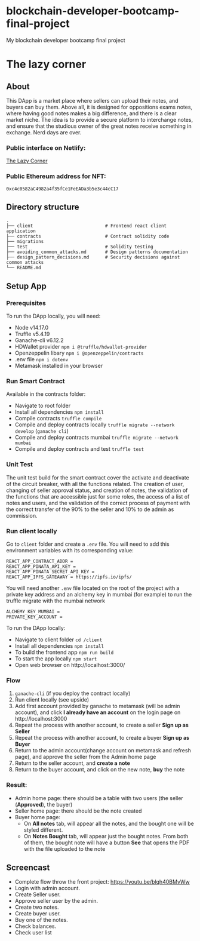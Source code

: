 # blockchain-developer-bootcamp-final-project
My blockchain developer bootcamp final project

# The lazy corner
## About
This DApp is a market place where sellers can upload their notes, and buyers can buy them. Above all, it is designed for oppositions exams notes, where having good notes makes a big difference, and there is a clear market niche. The idea is to provide a secure platform to interchange notes, and ensure that the studious owner of the great notes receive something in exchange. Nerd days are over.

### Public interface on Netlify: 
[The Lazy Corner](https://thelazycorner.netlify.app/)
### Public Ethereum address for NFT: 
`0xc4c0582aC4982a4f35fCe1FeEADa3b5e3c44cC17`
## Directory structure
    .
    ├── client                           # Frontend react client application
    ├── contracts                        # Contract solidity code
    ├── migrations              
    ├── test                             # Solidity testing
    ├── avoiding_common_attacks.md       # Design patterns documentation
    ├── design_pattern_decisions.md      # Security decisions against common attacks
    └── README.md

## Setup App
### Prerequisites
To run the DApp locally, you will need:
* Node v14.17.0 
* Truffle v5.4.19
* Ganache-cli v6.12.2
* HDWallet provider `npm i @truffle/hdwallet-provider`
* Openzeppelin libary `npm i @openzeppelin/contracts`
* .env file `npm i dotenv`
* Metamask installed in your browser
### Run Smart Contract
Available in the contracts folder:
* Navigate to root folder
* Install all dependencies `npm install`
* Compile contracts `truffle compile`
* Compile and deploy contracts locally `truffle migrate --network develop` (`ganache cli`)
* Compile and deploy contracts mumbai `truffle migrate --network mumbai`
* Compile and deploy contracts and test `truffle test`

### Unit Test
The unit test build for the smart contract cover the activate and deactivate of the circuit breaker, with all the functions related. The creation of user, changing of seller approval status, and creation of notes, the validation of the functions that are accessible just for some roles, the access of a list of notes and users, and the validation of the correct process of payment with the correct transfer of the 90% to the seller and 10% to de admin as commission. 
### Run client locally
Go to `client` folder and create a `.env` file. You will need to add this environment variables with its corresponding value:
```
REACT_APP_CONTRACT_ADDR =
REACT_APP_PINATA_API_KEY =
REACT_APP_PINATA_SECRET_API_KEY =
REACT_APP_IPFS_GATEAWAY = https://ipfs.io/ipfs/
```

You will need another `.env` file located on the root of the project with a private key address and an alchemy key in mumbai (for example) to run the truffle migrate with the mumbai network
```
ALCHEMY_KEY_MUMBAI =
PRIVATE_KEY_ACCOUNT = 
```

To run the DApp locally:
* Navigate to client folder `cd /client` 
* Install all dependencies `npm install` 
* To build the frontend app `npm run build` 
* To start the app locally `npm start`
* Open web browser on http://localhost:3000/

### Flow
1. `ganache-cli` (if you deploy the contract locally)
2. Run client locally (see upside)
3. Add first account provided by ganache to metamask (will be admin account), and click **I already have an account** on the login page on http://localhost:3000
4. Repeat the process with another account, to create a seller **Sign up as Seller**
5. Repeat the process with another account, to create a buyer **Sign up as Buyer**
6. Return to the admin account(change account on metamask and refresh page), and approve the seller from the Admin home page 
7. Return to the seller account, and **create a note**
8. Return to the buyer account, and click on the new note, **buy** the note

### Result:
- Admin home page: there should be a table with two users (the seller (**Approved**), the buyer)
- Seller home page: there should be the note created
- Buyer home page: 
    * On **All notes** tab, will appear all the notes, and the bought one will be styled different. 
    * On **Notes Bought** tab, will appear just the bought notes. 
    From both of them, the bought note will have a button **See** that opens the PDF with the file uploaded to the note


## Screencast

* Complete flow throw the front project: https://youtu.be/blqh40BMvWw
* Login with admin account.
* Create Seller user.
* Approve seller user by the admin.
* Create two notes.
* Create buyer user.
* Buy one of the notes.
* Check balances.
* Check user list